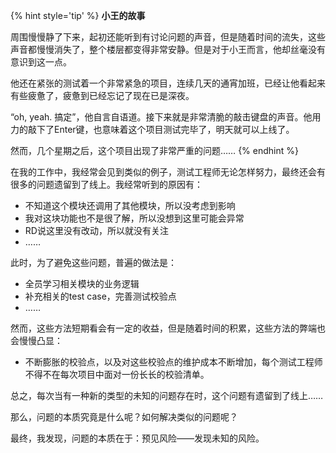 {% hint style='tip' %}
**小王的故事**

周围慢慢静了下来，起初还能听到有讨论问题的声音，但是随着时间的流失，这些声音都慢慢消失了，整个楼层都变得非常安静。但是对于小王而言，他却丝毫没有意识到这一点。

他还在紧张的测试着一个非常紧急的项目，连续几天的通宵加班，已经让他看起来有些疲惫了，疲惫到已经忘记了现在已是深夜。

“oh, yeah. 搞定”，他自言自语道。接下来就是非常清脆的敲击键盘的声音。他用力的敲下了Enter键，也意味着这个项目测试完毕了，明天就可以上线了。

然而，几个星期之后，这个项目出现了非常严重的问题……
{% endhint %}

在我的工作中，我经常会见到类似的例子，测试工程师无论怎样努力，最终还会有很多的问题遗留到了线上。我经常听到的原因有：

* 不知道这个模块还调用了其他模块，所以没考虑到影响
* 我对这块功能也不是很了解，所以没想到这里可能会异常
* RD说这里没有改动，所以就没有关注
* ……

此时，为了避免这些问题，普遍的做法是：

* 全员学习相关模块的业务逻辑
* 补充相关的test case，完善测试校验点
* ……

然而，这些方法短期看会有一定的收益，但是随着时间的积累，这些方法的弊端也会慢慢凸显：

* 不断膨胀的校验点，以及对这些校验点的维护成本不断增加，每个测试工程师不得不在每次项目中面对一份长长的校验清单。

总之，每次当有一种新的类型的未知的问题存在时，这个问题有遗留到了线上……

那么，问题的本质究竟是什么呢？如何解决类似的问题呢？

最终，我发现，问题的本质在于：预见风险——发现未知的风险。